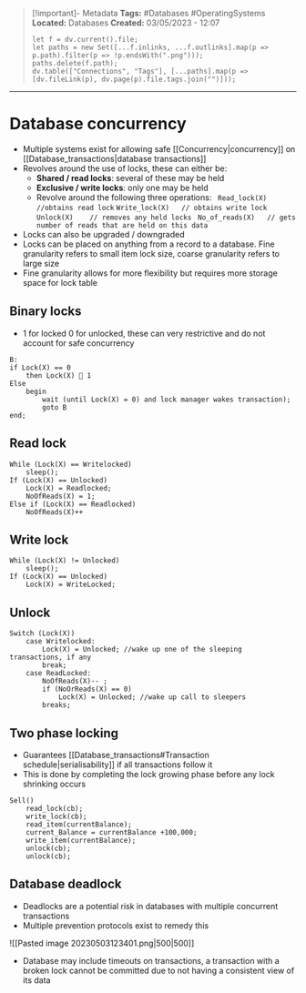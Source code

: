 > [!important]- Metadata
> **Tags:** #Databases #OperatingSystems 
> **Located:** Databases
> **Created:** 03/05/2023 - 12:07
> ```dataviewjs
> let f = dv.current().file;
> let paths = new Set([...f.inlinks, ...f.outlinks].map(p => p.path).filter(p => !p.endsWith(".png")));
> paths.delete(f.path);
> dv.table(["Connections", "Tags"], [...paths].map(p => [dv.fileLink(p), dv.page(p).file.tags.join("")]));
> ```

___
# Database concurrency
- Multiple systems exist for allowing safe [[Concurrency|concurrency]] on [[Database_transactions|database transactions]]
- Revolves around the use of locks, these can either be:
	- **Shared / read locks**: several of these may be held 
	- **Exclusive / write locks**: only one may be held
	- Revolve around the following three operations:
		` Read_lock(X)   //obtains read lock`
		 `Write_lock(X)   // obtains write lock`
		 `Unlock(X)    // removes any held locks `
		 `No_of_reads(X)   // gets number of reads that are held on this data`
- Locks can also be upgraded / downgraded 
- Locks can be placed on anything from a record to a database. Fine granularity refers to small item lock size, coarse granularity refers to large size
- Fine granularity allows for more flexibility but requires more storage space for lock table 
## Binary locks
- 1 for locked 0 for unlocked, these can very restrictive and do not account for safe concurrency 

```
B: 
if Lock(X) == 0
    then Lock(X)  1
Else
    begin
        wait (until Lock(X) = 0) and lock manager wakes transaction);
        goto B
end;
```

## Read lock
```
While (Lock(X) == Writelocked) 
    sleep();
If (Lock(X) == Unlocked) 
    Lock(X) = Readlocked;
    NoOfReads(X) = 1;
Else if (Lock(X) == Readlocked)
    NoOfReads(X)++
```

## Write lock
```
While (Lock(X) != Unlocked) 
    sleep();
If (Lock(X) == Unlocked)
    Lock(X) = WriteLocked;
```

## Unlock
```
Switch (Lock(X)) 
    case Writelocked:
        Lock(X) = Unlocked; //wake up one of the sleeping transactions, if any
        break;
    case ReadLocked:
        NoOfReads(X)-- ;
        if (NoOrReads(X) == 0)
            Lock(X) = Unlocked; //wake up call to sleepers
        breaks;
```

## Two phase locking
- Guarantees [[Database_transactions#Transaction schedule|serialisability]] if all transactions follow it 
- This is done by completing the lock growing phase before any lock shrinking occurs 

```
Sell()
    read_lock(cb);
    write_lock(cb);
    read_item(currentBalance);
    current_Balance = currentBalance +100,000;
    write_item(currentBalance); 
    unlock(cb);
    unlock(cb);
```


## Database deadlock 
- Deadlocks are a potential risk in databases with multiple concurrent transactions 
- Multiple prevention protocols exist to remedy this

![[Pasted image 20230503123401.png|500|500]]
- Database may include timeouts on transactions, a transaction with a broken lock cannot be committed due to not having a consistent view of its data